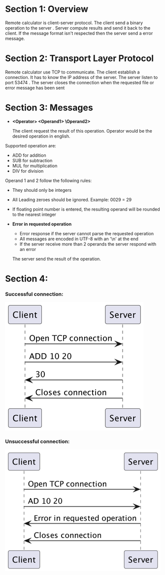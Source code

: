 # Section 1: Overview
Remote calculator is client-server protocol. The client send a binary operation to the server . 
Server compute results and send it back to the client.
If the message format isn't respected then the server send a error message.

# Section 2: Transport Layer Protocol
Remote calculator use TCP to communicate. The client establish a connection. 
It has to know the IP address of the server. The server listen to port 53474 .
The server closes the connection when the requested file or error message has been sent

# Section 3: Messages
- **\<Operator>  \<Operand1>  \Operand2>**

  The client request the result of this operation. Operator would be the desired operation in english. 

  
Supported operation are:
- ADD for addition
- SUB for subtraction
- MUL for multiplication
- DIV for division
  
Operand 1 and 2 follow the following rules:
  - They should only be integers 
  - All Leading zeroes should be ignored. Example: 0029 = 29
  - If floating point number is entered, the resulting 
  operand will be rounded to the nearest integer


- **Error in requested operation**
    
    - Error response if the server cannot parse the requested operation
    - All messages are encoded in UTF-8 with an '\n' at the end
    - If the server receive more than 2 operands the server respond with an error
  
    The server send the result of the operation.

# Section 4:
### Successful connection:
![successful connection](img.png)


### Unsuccessful connection:
![img_1.png](img_1.png)
